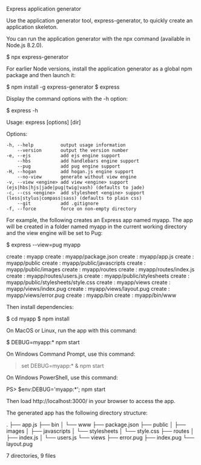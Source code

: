 Express application generator

Use the application generator tool, express-generator, to quickly create an application skeleton.

You can run the application generator with the npx command (available in Node.js 8.2.0).

$ npx express-generator

For earlier Node versions, install the application generator as a global npm package and then launch it:

$ npm install -g express-generator
$ express

Display the command options with the -h option:

$ express -h

  Usage: express [options] [dir]

  Options:

    -h, --help          output usage information
        --version       output the version number
    -e, --ejs           add ejs engine support
        --hbs           add handlebars engine support
        --pug           add pug engine support
    -H, --hogan         add hogan.js engine support
        --no-view       generate without view engine
    -v, --view <engine> add view <engine> support (ejs|hbs|hjs|jade|pug|twig|vash) (defaults to jade)
    -c, --css <engine>  add stylesheet <engine> support (less|stylus|compass|sass) (defaults to plain css)
        --git           add .gitignore
    -f, --force         force on non-empty directory

For example, the following creates an Express app named myapp. The app will be created in a folder named myapp in the current working directory and the view engine will be set to Pug:

$ express --view=pug myapp

   create : myapp
   create : myapp/package.json
   create : myapp/app.js
   create : myapp/public
   create : myapp/public/javascripts
   create : myapp/public/images
   create : myapp/routes
   create : myapp/routes/index.js
   create : myapp/routes/users.js
   create : myapp/public/stylesheets
   create : myapp/public/stylesheets/style.css
   create : myapp/views
   create : myapp/views/index.pug
   create : myapp/views/layout.pug
   create : myapp/views/error.pug
   create : myapp/bin
   create : myapp/bin/www

Then install dependencies:

$ cd myapp
$ npm install

On MacOS or Linux, run the app with this command:

$ DEBUG=myapp:* npm start

On Windows Command Prompt, use this command:

> set DEBUG=myapp:* & npm start

On Windows PowerShell, use this command:

PS> $env:DEBUG='myapp:*'; npm start

Then load http://localhost:3000/ in your browser to access the app.

The generated app has the following directory structure:

.
├── app.js
├── bin
│   └── www
├── package.json
├── public
│   ├── images
│   ├── javascripts
│   └── stylesheets
│       └── style.css
├── routes
│   ├── index.js
│   └── users.js
└── views
    ├── error.pug
    ├── index.pug
    └── layout.pug

7 directories, 9 files
